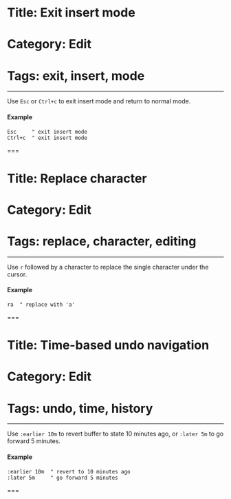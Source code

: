 # Title: Exit insert mode
# Category: Edit
# Tags: exit, insert, mode
---
Use `Esc` or `Ctrl+c` to exit insert mode and return to normal mode.

#### Example

```vim
Esc     " exit insert mode
Ctrl+c  " exit insert mode
```
===
# Title: Replace character
# Category: Edit
# Tags: replace, character, editing
---
Use `r` followed by a character to replace the single character under the cursor.

#### Example

```vim
ra  " replace with 'a'
```
===
# Title: Time-based undo navigation
# Category: Edit
# Tags: undo, time, history
---
Use `:earlier 10m` to revert buffer to state 10 minutes ago, or `:later 5m` to go forward 5 minutes.

#### Example

```vim
:earlier 10m  " revert to 10 minutes ago
:later 5m     " go forward 5 minutes
```
===